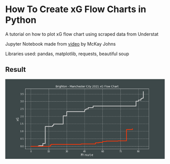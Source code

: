 # How To Create xG Flow Charts in Python

A tutorial on how to plot xG flow chart using scraped data from Understat

Jupyter Notebook made from [video](https://www.youtube.com/watch?v=bvoOOYMQkac) by McKay Johns

Libraries used: pandas, matplotlib, requests, beautiful soup

## Result

![Brighton vs Man City 2021/22 xG Flow Chart](brighton-vs-mancity-2021-22.png "Brighton vs Man City 2021/22 xG Flow Chart")
